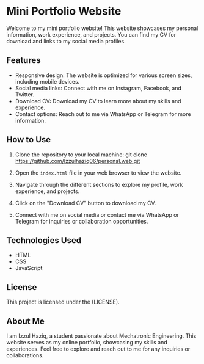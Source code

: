 # Mini Portfolio Website

Welcome to my mini portfolio website! This website showcases my personal information, work experience, and projects. You can find my CV for download and links to my social media profiles.

## Features

- Responsive design: The website is optimized for various screen sizes, including mobile devices.
- Social media links: Connect with me on Instagram, Facebook, and Twitter.
- Download CV: Download my CV to learn more about my skills and experience.
- Contact options: Reach out to me via WhatsApp or Telegram for more information.

## How to Use

1. Clone the repository to your local machine:
git clone https://github.com/Izzulhaziq06/personal.web.git

2. Open the `index.html` file in your web browser to view the website.

3. Navigate through the different sections to explore my profile, work experience, and projects.

4. Click on the "Download CV" button to download my CV.

5. Connect with me on social media or contact me via WhatsApp or Telegram for inquiries or collaboration opportunities.

## Technologies Used

- HTML
- CSS
- JavaScript

## License

This project is licensed under the (LICENSE).

## About Me

I am Izzul Haziq, a student passionate about Mechatronic Engineering. This website serves as my online portfolio, showcasing my skills and experiences. Feel free to explore and reach out to me for any inquiries or collaborations.
